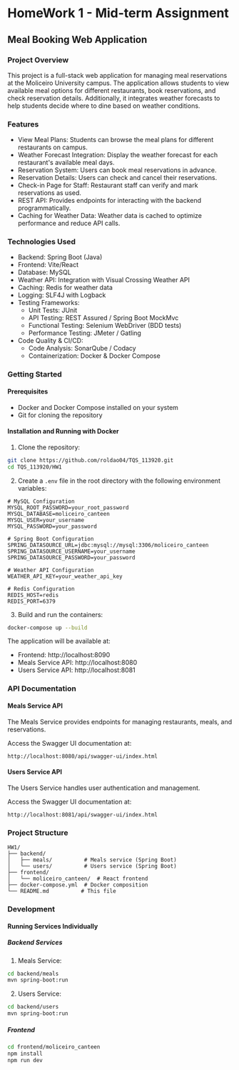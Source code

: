 # HomeWork 1 - Mid-term Assignment
## Meal Booking Web Application
### Project Overview
This project is a full-stack web application for managing meal reservations at the Moliceiro University campus. The application allows students to view available meal options for different restaurants, book reservations, and check reservation details. Additionally, it integrates weather forecasts to help students decide where to dine based on weather conditions.

### Features
- View Meal Plans: Students can browse the meal plans for different restaurants on campus.
- Weather Forecast Integration: Display the weather forecast for each restaurant's available meal days.
- Reservation System: Users can book meal reservations in advance.
- Reservation Details: Users can check and cancel their reservations.
- Check-in Page for Staff: Restaurant staff can verify and mark reservations as used.
- REST API: Provides endpoints for interacting with the backend programmatically.
- Caching for Weather Data: Weather data is cached to optimize performance and reduce API calls.

### Technologies Used
- Backend: Spring Boot (Java)
- Frontend: Vite/React
- Database: MySQL
- Weather API: Integration with Visual Crossing Weather API
- Caching: Redis for weather data
- Logging: SLF4J with Logback
- Testing Frameworks:
    - Unit Tests: JUnit
    - API Testing: REST Assured / Spring Boot MockMvc
    - Functional Testing: Selenium WebDriver (BDD tests)
    - Performance Testing: JMeter / Gatling
- Code Quality & CI/CD:
    - Code Analysis: SonarQube / Codacy
    - Containerization: Docker & Docker Compose

### Getting Started

#### Prerequisites
- Docker and Docker Compose installed on your system
- Git for cloning the repository

#### Installation and Running with Docker

1. Clone the repository:
```bash
git clone https://github.com/roldao04/TQS_113920.git
cd TQS_113920/HW1
```

2. Create a `.env` file in the root directory with the following environment variables:
```env
# MySQL Configuration
MYSQL_ROOT_PASSWORD=your_root_password
MYSQL_DATABASE=moliceiro_canteen
MYSQL_USER=your_username
MYSQL_PASSWORD=your_password

# Spring Boot Configuration
SPRING_DATASOURCE_URL=jdbc:mysql://mysql:3306/moliceiro_canteen
SPRING_DATASOURCE_USERNAME=your_username
SPRING_DATASOURCE_PASSWORD=your_password

# Weather API Configuration
WEATHER_API_KEY=your_weather_api_key

# Redis Configuration
REDIS_HOST=redis
REDIS_PORT=6379
```

3. Build and run the containers:
```bash
docker-compose up --build
```

The application will be available at:
- Frontend: http://localhost:8090
- Meals Service API: http://localhost:8080
- Users Service API: http://localhost:8081

### API Documentation
#### Meals Service API
The Meals Service provides endpoints for managing restaurants, meals, and reservations.

Access the Swagger UI documentation at:
```
http://localhost:8080/api/swagger-ui/index.html
```

#### Users Service API
The Users Service handles user authentication and management.

Access the Swagger UI documentation at:
```
http://localhost:8081/api/swagger-ui/index.html
```

### Project Structure
```
HW1/
├── backend/
│   ├── meals/          # Meals service (Spring Boot)
│   └── users/          # Users service (Spring Boot)
├── frontend/
│   └── moliceiro_canteen/  # React frontend
├── docker-compose.yml  # Docker composition
└── README.md          # This file
```

### Development

#### Running Services Individually

##### Backend Services
1. Meals Service:
```bash
cd backend/meals
mvn spring-boot:run
```

2. Users Service:
```bash
cd backend/users
mvn spring-boot:run
```

##### Frontend
```bash
cd frontend/moliceiro_canteen
npm install
npm run dev
```